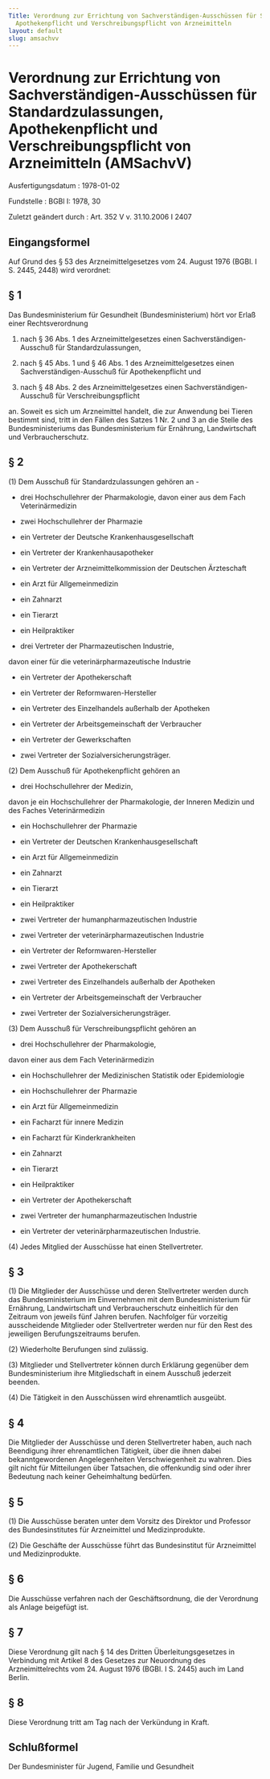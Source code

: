 ```yaml
---
Title: Verordnung zur Errichtung von Sachverständigen-Ausschüssen für Standardzulassungen,
  Apothekenpflicht und Verschreibungspflicht von Arzneimitteln
layout: default
slug: amsachvv
---
```


# Verordnung zur Errichtung von Sachverständigen-Ausschüssen für Standardzulassungen, Apothekenpflicht und Verschreibungspflicht von Arzneimitteln (AMSachvV)

Ausfertigungsdatum
:   1978-01-02

Fundstelle
:   BGBl I: 1978, 30

Zuletzt geändert durch
:   Art. 352 V v. 31.10.2006 I 2407


## Eingangsformel

Auf Grund des § 53 des Arzneimittelgesetzes vom 24. August 1976 (BGBl.
I S. 2445, 2448) wird verordnet:


## § 1

Das Bundesministerium für Gesundheit (Bundesministerium) hört vor
Erlaß einer Rechtsverordnung

1.  nach § 36 Abs. 1 des Arzneimittelgesetzes einen Sachverständigen-
    Ausschuß für Standardzulassungen,


2.  nach § 45 Abs. 1 und § 46 Abs. 1 des Arzneimittelgesetzes einen
    Sachverständigen-Ausschuß für Apothekenpflicht und


3.  nach § 48 Abs. 2 des Arzneimittelgesetzes einen Sachverständigen-
    Ausschuß für Verschreibungspflicht



an. Soweit es sich um Arzneimittel handelt, die zur Anwendung bei
Tieren bestimmt sind, tritt in den Fällen des Satzes 1 Nr. 2 und 3 an
die Stelle des Bundesministeriums das Bundesministerium für Ernährung,
Landwirtschaft und Verbraucherschutz.


## § 2

(1) Dem Ausschuß für Standardzulassungen gehören an -

*   drei Hochschullehrer der Pharmakologie, davon einer aus dem Fach
    Veterinärmedizin


-   zwei Hochschullehrer der Pharmazie


-   ein Vertreter der Deutsche Krankenhausgesellschaft


-   ein Vertreter der Krankenhausapotheker


-   ein Vertreter der Arzneimittelkommission der Deutschen Ärzteschaft


-   ein Arzt für Allgemeinmedizin


-   ein Zahnarzt


-   ein Tierarzt


-   ein Heilpraktiker


-   drei Vertreter der Pharmazeutischen Industrie,



davon einer für die veterinärpharmazeutische Industrie

-   ein Vertreter der Apothekerschaft


-   ein Vertreter der Reformwaren-Hersteller


-   ein Vertreter des Einzelhandels außerhalb der Apotheken


-   ein Vertreter der Arbeitsgemeinschaft der Verbraucher


-   ein Vertreter der Gewerkschaften


-   zwei Vertreter der Sozialversicherungsträger.




(2) Dem Ausschuß für Apothekenpflicht gehören an

-   drei Hochschullehrer der Medizin,



davon je ein Hochschullehrer der Pharmakologie, der Inneren Medizin
und des Faches Veterinärmedizin

-   ein Hochschullehrer der Pharmazie


-   ein Vertreter der Deutschen Krankenhausgesellschaft


-   ein Arzt für Allgemeinmedizin


-   ein Zahnarzt


-   ein Tierarzt


-   ein Heilpraktiker


-   zwei Vertreter der humanpharmazeutischen Industrie


-   zwei Vertreter der veterinärpharmazeutischen Industrie


-   ein Vertreter der Reformwaren-Hersteller


-   zwei Vertreter der Apothekerschaft


-   zwei Vertreter des Einzelhandels außerhalb der Apotheken


-   ein Vertreter der Arbeitsgemeinschaft der Verbraucher


-   zwei Vertreter der Sozialversicherungsträger.




(3) Dem Ausschuß für Verschreibungspflicht gehören an

-   drei Hochschullehrer der Pharmakologie,



davon einer aus dem Fach Veterinärmedizin

-   ein Hochschullehrer der Medizinischen Statistik oder Epidemiologie


-   ein Hochschullehrer der Pharmazie


-   ein Arzt für Allgemeinmedizin


-   ein Facharzt für innere Medizin


-   ein Facharzt für Kinderkrankheiten


-   ein Zahnarzt


-   ein Tierarzt


-   ein Heilpraktiker


-   ein Vertreter der Apothekerschaft


-   zwei Vertreter der humanpharmazeutischen Industrie


-   ein Vertreter der veterinärpharmazeutischen Industrie.




(4) Jedes Mitglied der Ausschüsse hat einen Stellvertreter.


## § 3

(1) Die Mitglieder der Ausschüsse und deren Stellvertreter werden
durch das Bundesministerium im Einvernehmen mit dem Bundesministerium
für Ernährung, Landwirtschaft und Verbraucherschutz einheitlich für
den Zeitraum von jeweils fünf Jahren berufen. Nachfolger für vorzeitig
ausscheidende Mitglieder oder Stellvertreter werden nur für den Rest
des jeweiligen Berufungszeitraums berufen.

(2) Wiederholte Berufungen sind zulässig.

(3) Mitglieder und Stellvertreter können durch Erklärung gegenüber dem
Bundesministerium ihre Mitgliedschaft in einem Ausschuß jederzeit
beenden.

(4) Die Tätigkeit in den Ausschüssen wird ehrenamtlich ausgeübt.


## § 4

Die Mitglieder der Ausschüsse und deren Stellvertreter haben, auch
nach Beendigung ihrer ehrenamtlichen Tätigkeit, über die ihnen dabei
bekanntgewordenen Angelegenheiten Verschwiegenheit zu wahren. Dies
gilt nicht für Mitteilungen über Tatsachen, die offenkundig sind oder
ihrer Bedeutung nach keiner Geheimhaltung bedürfen.


## § 5

(1) Die Ausschüsse beraten unter dem Vorsitz des Direktor und
Professor des Bundesinstitutes für Arzneimittel und Medizinprodukte.

(2) Die Geschäfte der Ausschüsse führt das Bundesinstitut für
Arzneimittel und Medizinprodukte.


## § 6

Die Ausschüsse verfahren nach der Geschäftsordnung, die der Verordnung
als Anlage beigefügt ist.


## § 7

Diese Verordnung gilt nach § 14 des Dritten Überleitungsgesetzes in
Verbindung mit Artikel 8 des Gesetzes zur Neuordnung des
Arzneimittelrechts vom 24. August 1976 (BGBl. I S. 2445) auch im Land
Berlin.


## § 8

Diese Verordnung tritt am Tag nach der Verkündung in Kraft.


## Schlußformel

Der Bundesminister für Jugend, Familie und Gesundheit

